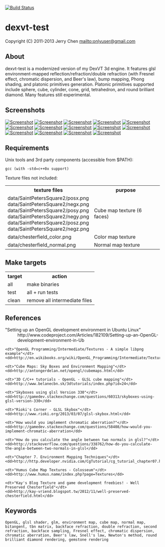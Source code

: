 [![Build Status](https://secure.travis-ci.org/onlyuser/dexvt-test.png)](http://travis-ci.org/onlyuser/dexvt-test)

dexvt-test
==========

Copyright (C) 2011-2013 Jerry Chen <mailto:onlyuser@gmail.com>

About
-----

dexvt-test is a modernized version of my DexVT 3d engine.
It features glsl environment-mapped reflection/refraction/double refraction (with Fresnel effect, chromatic dispersion, and Beer's law), bump mapping, Phong shading, and platonic primitives generation.
Platonic primitives supported include sphere, cube, cylinder, cone, grid, tetrahedron, and round brilliant diamond.
Many features still experimental.

Screenshots
-----------

[![Screenshot](https://sites.google.com/site/onlyuser/projects/graphics/thumbs/dexvt-test_env_map_thumb.png)](https://sites.google.com/site/onlyuser/projects/graphics/images/dexvt-test_env_map.png)
[![Screenshot](https://sites.google.com/site/onlyuser/projects/graphics/thumbs/dexvt-test_env_map_reflectance_detail_thumb.png)](https://sites.google.com/site/onlyuser/projects/graphics/images/dexvt-test_env_map_reflectance_detail.png)
[![Screenshot](https://sites.google.com/site/onlyuser/projects/graphics/thumbs/dexvt-test_env_map_refractance_detail_thumb.png)](https://sites.google.com/site/onlyuser/projects/graphics/images/dexvt-test_env_map_refractance_detail.png)
[![Screenshot](https://sites.google.com/site/onlyuser/projects/graphics/thumbs/dexvt-test_env_map_fresnel_effect_thumb.png)](https://sites.google.com/site/onlyuser/projects/graphics/images/dexvt-test_env_map_fresnel_effect.png)
[![Screenshot](https://sites.google.com/site/onlyuser/projects/graphics/thumbs/dexvt-test_env_map_chromatic_dispersion_thumb.png)](https://sites.google.com/site/onlyuser/projects/graphics/images/dexvt-test_env_map_chromatic_dispersion.png)
[![Screenshot](https://sites.google.com/site/onlyuser/projects/graphics/thumbs/dexvt-test_env_map_wireframe_normals_thumb.png)](https://sites.google.com/site/onlyuser/projects/graphics/images/dexvt-test_env_map_wireframe_normals.png)
[![Screenshot](https://sites.google.com/site/onlyuser/projects/graphics/thumbs/dexvt-test_cube_double_refraction_thumb.png)](https://sites.google.com/site/onlyuser/projects/graphics/images/dexvt-test_cube_double_refraction.png)
[![Screenshot](https://sites.google.com/site/onlyuser/projects/graphics/thumbs/dexvt-test_diamond_refraction_thumb.png)](https://sites.google.com/site/onlyuser/projects/graphics/images/dexvt-test_diamond_refraction.png)
[![Screenshot](https://sites.google.com/site/onlyuser/projects/graphics/thumbs/dexvt-test_diamond_specular_reflection_thumb.png)](https://sites.google.com/site/onlyuser/projects/graphics/images/dexvt-test_diamond_specular_reflection.png)
[![Screenshot](https://sites.google.com/site/onlyuser/projects/graphics/thumbs/dexvt-test_nine_shape_ground_thumb.png)](https://sites.google.com/site/onlyuser/projects/graphics/images/dexvt-test_nine_shape_ground.png)
[![Screenshot](https://sites.google.com/site/onlyuser/projects/graphics/thumbs/dexvt-test_nine_shape_horizon_thumb.png)](https://sites.google.com/site/onlyuser/projects/graphics/images/dexvt-test_nine_shape_horizon.png)
[![Screenshot](https://sites.google.com/site/onlyuser/projects/graphics/thumbs/dexvt-test_nine_shape_sky_thumb.png)](https://sites.google.com/site/onlyuser/projects/graphics/images/dexvt-test_nine_shape_sky.png)
[![Screenshot](https://sites.google.com/site/onlyuser/projects/graphics/thumbs/dexvt-test_sphere_backface_reflection_halo_thumb.png)](https://sites.google.com/site/onlyuser/projects/graphics/images/dexvt-test_sphere_backface_reflection_halo.png)
[![Screenshot](https://sites.google.com/site/onlyuser/projects/graphics/thumbs/dexvt-test_sphere_specular_reflection_thumb.png)](https://sites.google.com/site/onlyuser/projects/graphics/images/dexvt-test_sphere_specular_reflection.png)

Requirements
------------

Unix tools and 3rd party components (accessible from $PATH):

    gcc (with -std=c++0x support)

Texture files not included:

<table>
    <tr>
        <th>texture files</th>
        <th>purpose</th>
    </tr>
    <tr>
        <td>
            data/SaintPetersSquare2/posx.png<br>
            data/SaintPetersSquare2/negx.png<br>
            data/SaintPetersSquare2/posy.png<br>
            data/SaintPetersSquare2/negy.png<br>
            data/SaintPetersSquare2/posz.png<br>
            data/SaintPetersSquare2/negz.png
        </td>
        <td>Cube map texture (6 faces)</td>
    </tr>
    <tr>
        <td>data/chesterfield_color.png</td>
        <td>Color map texture</td>
    </tr>
    <tr>
        <td>data/chesterfield_normal.png</td>
        <td>Normal map texture</td>
    </tr>
</table>

Make targets
------------

<table>
    <tr><th> target </th><th> action                        </th></tr>
    <tr><td> all    </td><td> make binaries                 </td></tr>
    <tr><td> test   </td><td> all + run tests               </td></tr>
    <tr><td> clean  </td><td> remove all intermediate files </td></tr>
</table>

References
----------

<dl>
    <dt>"Setting up an OpenGL development environment in Ubuntu Linux"</dt>
    <dd>http://www.codeproject.com/Articles/182109/Setting-up-an-OpenGL-development-environment-in-Ub</dd>

    <dt>"OpenGL Programming/Intermediate/Textures - A simple libpng example"</dt>
    <dd>http://en.wikibooks.org/wiki/OpenGL_Programming/Intermediate/Textures#A_simple_libpng_example</dd>

    <dt>"Cube Maps: Sky Boxes and Environment Mapping"</dt>
    <dd>http://antongerdelan.net/opengl/cubemaps.html</dd>

    <dt>"3D C/C++ tutorials - OpenGL - GLSL cube mapping"</dt>
    <dd>http://www.belanecbn.sk/3dtutorials/index.php?id=24</dd>

    <dt>"Skyboxes using glsl Version 330"</dt>
    <dd>http://gamedev.stackexchange.com/questions/60313/skyboxes-using-glsl-version-330</dd>

    <dt>"Rioki's Corner - GLSL Skybox"</dt>
    <dd>http://www.rioki.org/2013/03/07/glsl-skybox.html</dd>

    <dt>"How would you implement chromatic aberration?"</dt>
    <dd>http://gamedev.stackexchange.com/questions/58408/how-would-you-implement-chromatic-aberration</dd>

    <dt>"How do you calculate the angle between two normals in glsl?"</dt>
    <dd>http://stackoverflow.com/questions/338762/how-do-you-calculate-the-angle-between-two-normals-in-glsl</dd>

    <dt>"Chapter 7. Environment Mapping Techniques"</dt>
    <dd>http://http.developer.nvidia.com/CgTutorial/cg_tutorial_chapter07.html</dd>

    <dt>"Humus Cube Map Textures - Colosseum"</dt>
    <dd>http://www.humus.name/index.php?page=Textures</dd>

    <dt>"Kay's Blog Texture and game development freebies! - Well Preserved Chesterfield"</dt>
    <dd>http://kay-vriend.blogspot.tw/2012/11/well-preserved-chesterfield.html</dd>
</dl>

Keywords
--------

    OpenGL, glsl shader, glm, environment map, cube map, normal map, bitangent, tbn matrix, backface refraction, double refraction, second refraction, backface sampling, Fresnel effect, chromatic dispersion, chromatic aberration, Beer's law, Snell's law, Newton's method, round brilliant diamond rendering, gemstone rendering
